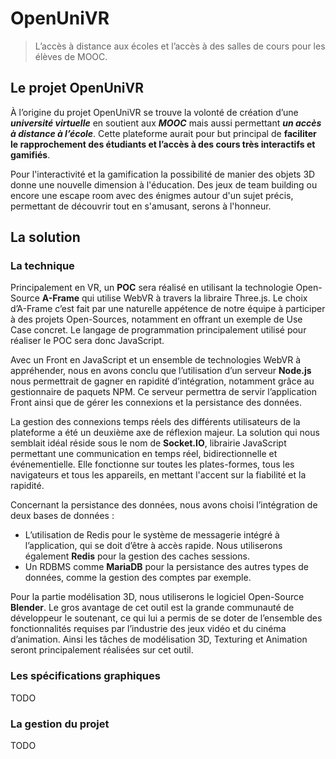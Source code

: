 # OpenUniVR

> L’accès à distance aux écoles et l’accès à des salles de cours pour les élèves de MOOC.

## Le projet OpenUniVR

À l’origine du projet OpenUniVR se trouve la volonté de création d’une ***université virtuelle*** en soutient aux ***MOOC*** mais aussi permettant ***un accès à distance à l’école***. Cette plateforme aurait pour but principal de **faciliter le rapprochement des étudiants et l’accès à des cours très interactifs et gamifiés**.

Pour l'interactivité et la gamification la possibilité de manier des objets 3D donne une nouvelle dimension à l'éducation. Des jeux de team building ou encore une escape room avec des énigmes autour d'un sujet précis, permettant de découvrir tout en s'amusant, serons à l'honneur.

## La solution

### La technique

Principalement en VR, un **POC** sera réalisé en utilisant la technologie Open-Source **A-Frame** qui utilise WebVR à travers la libraire Three.js.
Le choix d’A-Frame c’est fait par une naturelle appétence de notre équipe à participer à des projets Open-Sources, notamment en offrant un exemple de Use Case concret. Le langage de programmation principalement utilisé pour réaliser le POC sera donc JavaScript.

Avec un Front en JavaScript et un ensemble de technologies WebVR à appréhender, nous en avons conclu que l’utilisation d’un serveur **Node.js** nous permettrait de gagner en rapidité d’intégration, notamment grâce au gestionnaire de paquets NPM. Ce serveur permettra de servir l’application Front ainsi que de gérer les connexions et la persistance des données.

La gestion des connexions temps réels des différents utilisateurs de la plateforme a été un deuxième axe de réflexion majeur. La solution qui nous semblait idéal réside sous le nom de **Socket.IO**, librairie JavaScript permettant une communication en temps réel, bidirectionnelle et événementielle. Elle fonctionne sur toutes les plates-formes, tous les navigateurs et tous les appareils, en mettant l'accent sur la fiabilité et la rapidité.

Concernant la persistance des données, nous avons choisi l’intégration de deux bases de données : 
-	L’utilisation de Redis pour le système de messagerie intégré à l’application, qui se doit d’être à accès rapide. Nous utiliserons également **Redis** pour la gestion des caches sessions.
-	Un RDBMS comme **MariaDB** pour la persistance des autres types de données, comme la gestion des comptes par exemple.

Pour la partie modélisation 3D, nous utiliserons le logiciel Open-Source **Blender**. Le gros avantage de cet outil est la grande communauté de développeur le soutenant, ce qui lui a permis de se doter de l’ensemble des fonctionnalités requises par l’industrie des jeux vidéo et du cinéma d’animation. Ainsi les tâches de modélisation 3D, Texturing et Animation seront principalement réalisées sur cet outil.

### Les spécifications graphiques

TODO

### La gestion du projet

TODO